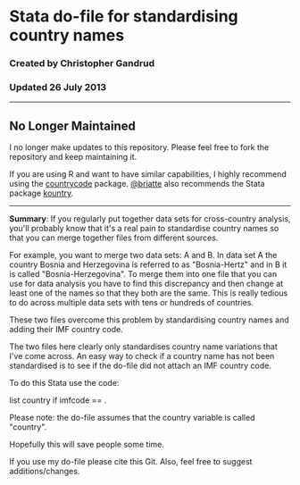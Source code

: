 # Stata do-file for standardising country names

### Created by Christopher Gandrud

### Updated 26 July 2013

---

## No Longer Maintained

I no longer make updates to this repository. Please feel free to fork the repository and keep maintaining it. 

If you are using R and want to have similar capabilities, I highly recommend using the [countrycode](http://cran.r-project.org/web/packages/countrycode/index.html) package. [@briatte](https://github.com/briatte) also recommends the Stata package [kountry](http://ideas.repec.org/c/boc/bocode/s453301.html).

---

**Summary**: If you regularly put together data sets for cross-country analysis, you'll probably know that it's a real pain to standardise country names so that you can merge together files from different sources.

For example, you want to merge two data sets: A and B. In data set A the country Bosnia and Herzegovina is referred to as "Bosnia-Hertz" and in B it is called "Bosnia-Herzegovina". To merge them into one file that you can use for data analysis you have to find this discrepancy and then change at least one of the names so that they both are the same. This is really tedious to do across multiple data sets with tens or hundreds of countries.

These two files overcome this problem by standardising country names and adding their IMF country code.

The two files here clearly only standardises country name variations that I've come across. An easy way to check if a country name has not been standardised is to see if the do-file did not attach an IMF country code.

To do this Stata use the code:

list country if imfcode == .

Please note: the do-file assumes that the country variable is called "country". 

Hopefully this will save people some time. 

If you use my do-file please cite this Git. Also, feel free to suggest additions/changes.
